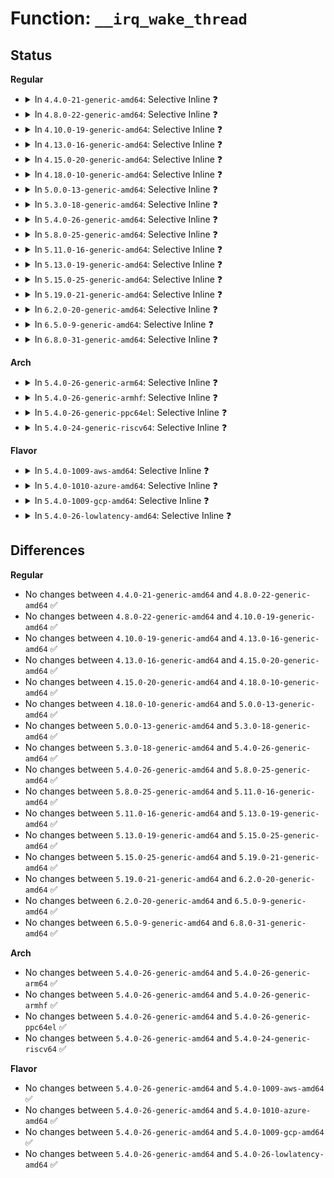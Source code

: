 # Function: <code>__irq_wake_thread</code>

## Status
<b>Regular</b>
<ul>
<li>
<details>
<summary>In <code>4.4.0-21-generic-amd64</code>: Selective Inline ❓</summary>

```c
void __irq_wake_thread(struct irq_desc * desc, struct irqaction * action)
```

```json
{
  "name": "__irq_wake_thread",
  "collision_type": "Unique Global",
  "inline_type": "Selective",
  "funcs": [
    {
      "addr": 18446744071579740192,
      "name": "__irq_wake_thread",
      "external": true,
      "loc": "kernel/irq/handle.c:57",
      "file": "kernel/irq/handle.c",
      "inline": "not declared, inlined",
      "caller_inline": [],
      "caller_func": [
        "kernel/irq/handle.c:handle_irq_event_percpu",
        "kernel/irq/manage.c:irq_wake_thread",
        "kernel/irq/manage.c:irq_thread"
      ]
    }
  ],
  "symbols": [
    {
      "addr": 18446744071579740192,
      "name": "__irq_wake_thread",
      "section": ".text",
      "bind": "STB_GLOBAL",
      "size": 57
    }
  ]
}
```
</details>
</li>
<li>
<details>
<summary>In <code>4.8.0-22-generic-amd64</code>: Selective Inline ❓</summary>

```c
void __irq_wake_thread(struct irq_desc * desc, struct irqaction * action)
```

```json
{
  "name": "__irq_wake_thread",
  "collision_type": "Unique Global",
  "inline_type": "Selective",
  "funcs": [
    {
      "addr": 18446744071579762144,
      "name": "__irq_wake_thread",
      "external": true,
      "loc": "kernel/irq/handle.c:57",
      "file": "kernel/irq/handle.c",
      "inline": "not declared, inlined",
      "caller_inline": [],
      "caller_func": [
        "kernel/irq/handle.c:__handle_irq_event_percpu",
        "kernel/irq/manage.c:irq_wake_thread",
        "kernel/irq/manage.c:irq_thread"
      ]
    }
  ],
  "symbols": [
    {
      "addr": 18446744071579762144,
      "name": "__irq_wake_thread",
      "section": ".text",
      "bind": "STB_GLOBAL",
      "size": 58
    }
  ]
}
```
</details>
</li>
<li>
<details>
<summary>In <code>4.10.0-19-generic-amd64</code>: Selective Inline ❓</summary>

```c
void __irq_wake_thread(struct irq_desc * desc, struct irqaction * action)
```

```json
{
  "name": "__irq_wake_thread",
  "collision_type": "Unique Global",
  "inline_type": "Selective",
  "funcs": [
    {
      "addr": 18446744071579789120,
      "name": "__irq_wake_thread",
      "external": true,
      "loc": "kernel/irq/handle.c:57",
      "file": "kernel/irq/handle.c",
      "inline": "not declared, inlined",
      "caller_inline": [],
      "caller_func": [
        "kernel/irq/handle.c:__handle_irq_event_percpu",
        "kernel/irq/manage.c:irq_wake_thread",
        "kernel/irq/manage.c:irq_thread"
      ]
    }
  ],
  "symbols": [
    {
      "addr": 18446744071579789120,
      "name": "__irq_wake_thread",
      "section": ".text",
      "bind": "STB_GLOBAL",
      "size": 58
    }
  ]
}
```
</details>
</li>
<li>
<details>
<summary>In <code>4.13.0-16-generic-amd64</code>: Selective Inline ❓</summary>

```c
void __irq_wake_thread(struct irq_desc * desc, struct irqaction * action)
```

```json
{
  "name": "__irq_wake_thread",
  "collision_type": "Unique Global",
  "inline_type": "Selective",
  "funcs": [
    {
      "addr": 18446744071579786640,
      "name": "__irq_wake_thread",
      "external": true,
      "loc": "kernel/irq/handle.c:57",
      "file": "kernel/irq/handle.c",
      "inline": "not declared, inlined",
      "caller_inline": [],
      "caller_func": [
        "kernel/irq/handle.c:__handle_irq_event_percpu",
        "kernel/irq/manage.c:irq_wake_thread",
        "kernel/irq/manage.c:irq_thread"
      ]
    }
  ],
  "symbols": [
    {
      "addr": 18446744071579786640,
      "name": "__irq_wake_thread",
      "section": ".text",
      "bind": "STB_GLOBAL",
      "size": 58
    }
  ]
}
```
</details>
</li>
<li>
<details>
<summary>In <code>4.15.0-20-generic-amd64</code>: Selective Inline ❓</summary>

```c
void __irq_wake_thread(struct irq_desc * desc, struct irqaction * action)
```

```json
{
  "name": "__irq_wake_thread",
  "collision_type": "Unique Global",
  "inline_type": "Selective",
  "funcs": [
    {
      "addr": 18446744071579820032,
      "name": "__irq_wake_thread",
      "external": true,
      "loc": "kernel/irq/handle.c:57",
      "file": "kernel/irq/handle.c",
      "inline": "not declared, inlined",
      "caller_inline": [],
      "caller_func": [
        "kernel/irq/handle.c:__handle_irq_event_percpu",
        "kernel/irq/manage.c:irq_wake_thread",
        "kernel/irq/manage.c:irq_thread"
      ]
    }
  ],
  "symbols": [
    {
      "addr": 18446744071579820032,
      "name": "__irq_wake_thread",
      "section": ".text",
      "bind": "STB_GLOBAL",
      "size": 60
    }
  ]
}
```
</details>
</li>
<li>
<details>
<summary>In <code>4.18.0-10-generic-amd64</code>: Selective Inline ❓</summary>

```c
void __irq_wake_thread(struct irq_desc * desc, struct irqaction * action)
```

```json
{
  "name": "__irq_wake_thread",
  "collision_type": "Unique Global",
  "inline_type": "Selective",
  "funcs": [
    {
      "addr": 18446744071579853408,
      "name": "__irq_wake_thread",
      "external": true,
      "loc": "kernel/irq/handle.c:59",
      "file": "kernel/irq/handle.c",
      "inline": "not declared, inlined",
      "caller_inline": [],
      "caller_func": [
        "kernel/irq/handle.c:__handle_irq_event_percpu",
        "kernel/irq/manage.c:irq_wake_thread",
        "kernel/irq/manage.c:irq_thread"
      ]
    }
  ],
  "symbols": [
    {
      "addr": 18446744071579853408,
      "name": "__irq_wake_thread",
      "section": ".text",
      "bind": "STB_GLOBAL",
      "size": 60
    }
  ]
}
```
</details>
</li>
<li>
<details>
<summary>In <code>5.0.0-13-generic-amd64</code>: Selective Inline ❓</summary>

```c
void __irq_wake_thread(struct irq_desc * desc, struct irqaction * action)
```

```json
{
  "name": "__irq_wake_thread",
  "collision_type": "Unique Global",
  "inline_type": "Selective",
  "funcs": [
    {
      "addr": 18446744071579900368,
      "name": "__irq_wake_thread",
      "external": true,
      "loc": "kernel/irq/handle.c:59",
      "file": "kernel/irq/handle.c",
      "inline": "not declared, inlined",
      "caller_inline": [],
      "caller_func": [
        "kernel/irq/handle.c:__handle_irq_event_percpu",
        "kernel/irq/manage.c:irq_wake_thread",
        "kernel/irq/manage.c:irq_thread"
      ]
    }
  ],
  "symbols": [
    {
      "addr": 18446744071579900368,
      "name": "__irq_wake_thread",
      "section": ".text",
      "bind": "STB_GLOBAL",
      "size": 60
    }
  ]
}
```
</details>
</li>
<li>
<details>
<summary>In <code>5.3.0-18-generic-amd64</code>: Selective Inline ❓</summary>

```c
void __irq_wake_thread(struct irq_desc * desc, struct irqaction * action)
```

```json
{
  "name": "__irq_wake_thread",
  "collision_type": "Unique Global",
  "inline_type": "Selective",
  "funcs": [
    {
      "addr": 18446744071579935216,
      "name": "__irq_wake_thread",
      "external": true,
      "loc": "kernel/irq/handle.c:59",
      "file": "kernel/irq/handle.c",
      "inline": "not declared, inlined",
      "caller_inline": [],
      "caller_func": [
        "kernel/irq/handle.c:__handle_irq_event_percpu",
        "kernel/irq/manage.c:irq_wake_thread",
        "kernel/irq/manage.c:irq_thread"
      ]
    }
  ],
  "symbols": [
    {
      "addr": 18446744071579935216,
      "name": "__irq_wake_thread",
      "section": ".text",
      "bind": "STB_GLOBAL",
      "size": 58
    }
  ]
}
```
</details>
</li>
<li>
<details>
<summary>In <code>5.4.0-26-generic-amd64</code>: Selective Inline ❓</summary>

```c
void __irq_wake_thread(struct irq_desc * desc, struct irqaction * action)
```

```json
{
  "name": "__irq_wake_thread",
  "collision_type": "Unique Global",
  "inline_type": "Selective",
  "funcs": [
    {
      "addr": 18446744071579985344,
      "name": "__irq_wake_thread",
      "external": true,
      "loc": "kernel/irq/handle.c:59",
      "file": "kernel/irq/handle.c",
      "inline": "not declared, inlined",
      "caller_inline": [],
      "caller_func": [
        "kernel/irq/handle.c:__handle_irq_event_percpu",
        "kernel/irq/manage.c:irq_wake_thread",
        "kernel/irq/manage.c:irq_thread"
      ]
    }
  ],
  "symbols": [
    {
      "addr": 18446744071579985344,
      "name": "__irq_wake_thread",
      "section": ".text",
      "bind": "STB_GLOBAL",
      "size": 58
    }
  ]
}
```
</details>
</li>
<li>
<details>
<summary>In <code>5.8.0-25-generic-amd64</code>: Selective Inline ❓</summary>

```c
void __irq_wake_thread(struct irq_desc * desc, struct irqaction * action)
```

```json
{
  "name": "__irq_wake_thread",
  "collision_type": "Unique Global",
  "inline_type": "Selective",
  "funcs": [
    {
      "addr": 18446744071580033520,
      "name": "__irq_wake_thread",
      "external": true,
      "loc": "kernel/irq/handle.c:59",
      "file": "kernel/irq/handle.c",
      "inline": "not declared, inlined",
      "caller_inline": [],
      "caller_func": [
        "kernel/irq/handle.c:__handle_irq_event_percpu",
        "kernel/irq/manage.c:irq_wake_thread",
        "kernel/irq/manage.c:irq_thread"
      ]
    }
  ],
  "symbols": [
    {
      "addr": 18446744071580033520,
      "name": "__irq_wake_thread",
      "section": ".text",
      "bind": "STB_GLOBAL",
      "size": 58
    }
  ]
}
```
</details>
</li>
<li>
<details>
<summary>In <code>5.11.0-16-generic-amd64</code>: Selective Inline ❓</summary>

```c
void __irq_wake_thread(struct irq_desc * desc, struct irqaction * action)
```

```json
{
  "name": "__irq_wake_thread",
  "collision_type": "Unique Global",
  "inline_type": "Selective",
  "funcs": [
    {
      "addr": 18446744071580017104,
      "name": "__irq_wake_thread",
      "external": true,
      "loc": "kernel/irq/handle.c:59",
      "file": "kernel/irq/handle.c",
      "inline": "not declared, inlined",
      "caller_inline": [],
      "caller_func": [
        "kernel/irq/handle.c:__handle_irq_event_percpu",
        "kernel/irq/manage.c:irq_wake_thread",
        "kernel/irq/manage.c:irq_thread"
      ]
    }
  ],
  "symbols": [
    {
      "addr": 18446744071580017104,
      "name": "__irq_wake_thread",
      "section": ".text",
      "bind": "STB_GLOBAL",
      "size": 58
    }
  ]
}
```
</details>
</li>
<li>
<details>
<summary>In <code>5.13.0-19-generic-amd64</code>: Selective Inline ❓</summary>

```c
void __irq_wake_thread(struct irq_desc * desc, struct irqaction * action)
```

```json
{
  "name": "__irq_wake_thread",
  "collision_type": "Unique Global",
  "inline_type": "Selective",
  "funcs": [
    {
      "addr": 18446744071580017888,
      "name": "__irq_wake_thread",
      "external": true,
      "loc": "kernel/irq/handle.c:59",
      "file": "kernel/irq/handle.c",
      "inline": "not declared, inlined",
      "caller_inline": [],
      "caller_func": [
        "kernel/irq/handle.c:__handle_irq_event_percpu",
        "kernel/irq/manage.c:irq_wake_thread",
        "kernel/irq/manage.c:irq_thread"
      ]
    }
  ],
  "symbols": [
    {
      "addr": 18446744071580017888,
      "name": "__irq_wake_thread",
      "section": ".text",
      "bind": "STB_GLOBAL",
      "size": 58
    }
  ]
}
```
</details>
</li>
<li>
<details>
<summary>In <code>5.15.0-25-generic-amd64</code>: Selective Inline ❓</summary>

```c
void __irq_wake_thread(struct irq_desc * desc, struct irqaction * action)
```

```json
{
  "name": "__irq_wake_thread",
  "collision_type": "Unique Global",
  "inline_type": "Selective",
  "funcs": [
    {
      "addr": 18446744071580150144,
      "name": "__irq_wake_thread",
      "external": true,
      "loc": "kernel/irq/handle.c:59",
      "file": "kernel/irq/handle.c",
      "inline": "not declared, inlined",
      "caller_inline": [],
      "caller_func": [
        "kernel/irq/handle.c:__handle_irq_event_percpu",
        "kernel/irq/manage.c:irq_wake_thread",
        "kernel/irq/manage.c:irq_thread"
      ]
    }
  ],
  "symbols": [
    {
      "addr": 18446744071580150144,
      "name": "__irq_wake_thread",
      "section": ".text",
      "bind": "STB_GLOBAL",
      "size": 58
    }
  ]
}
```
</details>
</li>
<li>
<details>
<summary>In <code>5.19.0-21-generic-amd64</code>: Selective Inline ❓</summary>

```c
void __irq_wake_thread(struct irq_desc * desc, struct irqaction * action)
```

```json
{
  "name": "__irq_wake_thread",
  "collision_type": "Unique Global",
  "inline_type": "Selective",
  "funcs": [
    {
      "addr": 18446744071580295056,
      "name": "__irq_wake_thread",
      "external": true,
      "loc": "kernel/irq/handle.c:61",
      "file": "kernel/irq/handle.c",
      "inline": "not declared, inlined",
      "caller_inline": [],
      "caller_func": [
        "kernel/irq/handle.c:__handle_irq_event_percpu",
        "kernel/irq/manage.c:irq_wake_thread",
        "kernel/irq/manage.c:irq_thread"
      ]
    }
  ],
  "symbols": [
    {
      "addr": 18446744071580295056,
      "name": "__irq_wake_thread",
      "section": ".text",
      "bind": "STB_GLOBAL",
      "size": 78
    }
  ]
}
```
</details>
</li>
<li>
<details>
<summary>In <code>6.2.0-20-generic-amd64</code>: Selective Inline ❓</summary>

```c
void __irq_wake_thread(struct irq_desc * desc, struct irqaction * action)
```

```json
{
  "name": "__irq_wake_thread",
  "collision_type": "Unique Global",
  "inline_type": "Selective",
  "funcs": [
    {
      "addr": 18446744071580506608,
      "name": "__irq_wake_thread",
      "external": true,
      "loc": "kernel/irq/handle.c:61",
      "file": "kernel/irq/handle.c",
      "inline": "not declared, inlined",
      "caller_inline": [],
      "caller_func": [
        "kernel/irq/handle.c:__handle_irq_event_percpu",
        "kernel/irq/manage.c:irq_wake_thread",
        "kernel/irq/manage.c:irq_thread"
      ]
    }
  ],
  "symbols": [
    {
      "addr": 18446744071580506608,
      "name": "__irq_wake_thread",
      "section": ".text",
      "bind": "STB_GLOBAL",
      "size": 78
    }
  ]
}
```
</details>
</li>
<li>
<details>
<summary>In <code>6.5.0-9-generic-amd64</code>: Selective Inline ❓</summary>

```c
void __irq_wake_thread(struct irq_desc * desc, struct irqaction * action)
```

```json
{
  "name": "__irq_wake_thread",
  "collision_type": "Unique Global",
  "inline_type": "Selective",
  "funcs": [
    {
      "addr": 18446744071580578752,
      "name": "__irq_wake_thread",
      "external": true,
      "loc": "kernel/irq/handle.c:61",
      "file": "kernel/irq/handle.c",
      "inline": "not declared, inlined",
      "caller_inline": [],
      "caller_func": [
        "kernel/irq/handle.c:__handle_irq_event_percpu",
        "kernel/irq/manage.c:irq_wake_thread",
        "kernel/irq/manage.c:irq_thread"
      ]
    }
  ],
  "symbols": [
    {
      "addr": 18446744071580578752,
      "name": "__irq_wake_thread",
      "section": ".text",
      "bind": "STB_GLOBAL",
      "size": 78
    }
  ]
}
```
</details>
</li>
<li>
<details>
<summary>In <code>6.8.0-31-generic-amd64</code>: Selective Inline ❓</summary>

```c
void __irq_wake_thread(struct irq_desc * desc, struct irqaction * action)
```

```json
{
  "name": "__irq_wake_thread",
  "collision_type": "Unique Global",
  "inline_type": "Selective",
  "funcs": [
    {
      "addr": 18446744071580643104,
      "name": "__irq_wake_thread",
      "external": true,
      "loc": "kernel/irq/handle.c:61",
      "file": "kernel/irq/handle.c",
      "inline": "not declared, inlined",
      "caller_inline": [],
      "caller_func": [
        "kernel/irq/handle.c:__handle_irq_event_percpu",
        "kernel/irq/manage.c:irq_wake_thread",
        "kernel/irq/manage.c:irq_thread"
      ]
    }
  ],
  "symbols": [
    {
      "addr": 18446744071580643104,
      "name": "__irq_wake_thread",
      "section": ".text",
      "bind": "STB_GLOBAL",
      "size": 78
    }
  ]
}
```
</details>
</li>
</ul>
<b>Arch</b>
<ul>
<li>
<details>
<summary>In <code>5.4.0-26-generic-arm64</code>: Selective Inline ❓</summary>

```c
void __irq_wake_thread(struct irq_desc * desc, struct irqaction * action)
```

```json
{
  "name": "__irq_wake_thread",
  "collision_type": "Unique Global",
  "inline_type": "Selective",
  "funcs": [
    {
      "addr": 18446603336491173368,
      "name": "__irq_wake_thread",
      "external": true,
      "loc": "kernel/irq/handle.c:59",
      "file": "kernel/irq/handle.c",
      "inline": "not declared, inlined",
      "caller_inline": [],
      "caller_func": [
        "kernel/irq/handle.c:__handle_irq_event_percpu",
        "kernel/irq/manage.c:irq_wake_thread",
        "kernel/irq/manage.c:irq_thread"
      ]
    }
  ],
  "symbols": [
    {
      "addr": 18446603336491173368,
      "name": "__irq_wake_thread",
      "section": ".text",
      "bind": "STB_GLOBAL",
      "size": 204
    }
  ]
}
```
</details>
</li>
<li>
<details>
<summary>In <code>5.4.0-26-generic-armhf</code>: Selective Inline ❓</summary>

```c
void __irq_wake_thread(struct irq_desc * desc, struct irqaction * action)
```

```json
{
  "name": "__irq_wake_thread",
  "collision_type": "Unique Global",
  "inline_type": "Selective",
  "funcs": [
    {
      "addr": 3225198020,
      "name": "__irq_wake_thread",
      "external": true,
      "loc": "kernel/irq/handle.c:59",
      "file": "kernel/irq/handle.c",
      "inline": "not declared, inlined",
      "caller_inline": [],
      "caller_func": [
        "kernel/irq/handle.c:__handle_irq_event_percpu",
        "kernel/irq/manage.c:irq_wake_thread",
        "kernel/irq/manage.c:irq_thread"
      ]
    }
  ],
  "symbols": [
    {
      "addr": 3225198020,
      "name": "__irq_wake_thread",
      "section": ".text",
      "bind": "STB_GLOBAL",
      "size": 116
    }
  ]
}
```
</details>
</li>
<li>
<details>
<summary>In <code>5.4.0-26-generic-ppc64el</code>: Selective Inline ❓</summary>

```c
void __irq_wake_thread(struct irq_desc * desc, struct irqaction * action)
```

```json
{
  "name": "__irq_wake_thread",
  "collision_type": "Unique Global",
  "inline_type": "Selective",
  "funcs": [
    {
      "addr": 13835058055284073648,
      "name": "__irq_wake_thread",
      "external": true,
      "loc": "kernel/irq/handle.c:59",
      "file": "kernel/irq/handle.c",
      "inline": "not declared, inlined",
      "caller_inline": [],
      "caller_func": [
        "kernel/irq/handle.c:__handle_irq_event_percpu",
        "kernel/irq/manage.c:irq_wake_thread",
        "kernel/irq/manage.c:irq_thread"
      ]
    }
  ],
  "symbols": [
    {
      "addr": 13835058055284073648,
      "name": "__irq_wake_thread",
      "section": ".text",
      "bind": "STB_GLOBAL",
      "size": 148
    }
  ]
}
```
</details>
</li>
<li>
<details>
<summary>In <code>5.4.0-24-generic-riscv64</code>: Selective Inline ❓</summary>

```c
void __irq_wake_thread(struct irq_desc * desc, struct irqaction * action)
```

```json
{
  "name": "__irq_wake_thread",
  "collision_type": "Unique Global",
  "inline_type": "Selective",
  "funcs": [
    {
      "addr": 18446743936271724676,
      "name": "__irq_wake_thread",
      "external": true,
      "loc": "kernel/irq/handle.c:59",
      "file": "kernel/irq/handle.c",
      "inline": "not declared, inlined",
      "caller_inline": [],
      "caller_func": [
        "kernel/irq/handle.c:__handle_irq_event_percpu",
        "kernel/irq/manage.c:irq_wake_thread",
        "kernel/irq/manage.c:irq_thread"
      ]
    }
  ],
  "symbols": [
    {
      "addr": 18446743936271724676,
      "name": "__irq_wake_thread",
      "section": ".text",
      "bind": "STB_GLOBAL",
      "size": 104
    }
  ]
}
```
</details>
</li>
</ul>
<b>Flavor</b>
<ul>
<li>
<details>
<summary>In <code>5.4.0-1009-aws-amd64</code>: Selective Inline ❓</summary>

```c
void __irq_wake_thread(struct irq_desc * desc, struct irqaction * action)
```

```json
{
  "name": "__irq_wake_thread",
  "collision_type": "Unique Global",
  "inline_type": "Selective",
  "funcs": [
    {
      "addr": 18446744071579954080,
      "name": "__irq_wake_thread",
      "external": true,
      "loc": "kernel/irq/handle.c:59",
      "file": "kernel/irq/handle.c",
      "inline": "not declared, inlined",
      "caller_inline": [],
      "caller_func": [
        "kernel/irq/handle.c:__handle_irq_event_percpu",
        "kernel/irq/manage.c:irq_wake_thread",
        "kernel/irq/manage.c:irq_thread"
      ]
    }
  ],
  "symbols": [
    {
      "addr": 18446744071579954080,
      "name": "__irq_wake_thread",
      "section": ".text",
      "bind": "STB_GLOBAL",
      "size": 58
    }
  ]
}
```
</details>
</li>
<li>
<details>
<summary>In <code>5.4.0-1010-azure-amd64</code>: Selective Inline ❓</summary>

```c
void __irq_wake_thread(struct irq_desc * desc, struct irqaction * action)
```

```json
{
  "name": "__irq_wake_thread",
  "collision_type": "Unique Global",
  "inline_type": "Selective",
  "funcs": [
    {
      "addr": 18446744071579891952,
      "name": "__irq_wake_thread",
      "external": true,
      "loc": "kernel/irq/handle.c:59",
      "file": "kernel/irq/handle.c",
      "inline": "not declared, inlined",
      "caller_inline": [],
      "caller_func": [
        "kernel/irq/handle.c:__handle_irq_event_percpu",
        "kernel/irq/manage.c:irq_wake_thread",
        "kernel/irq/manage.c:irq_thread"
      ]
    }
  ],
  "symbols": [
    {
      "addr": 18446744071579891952,
      "name": "__irq_wake_thread",
      "section": ".text",
      "bind": "STB_GLOBAL",
      "size": 58
    }
  ]
}
```
</details>
</li>
<li>
<details>
<summary>In <code>5.4.0-1009-gcp-amd64</code>: Selective Inline ❓</summary>

```c
void __irq_wake_thread(struct irq_desc * desc, struct irqaction * action)
```

```json
{
  "name": "__irq_wake_thread",
  "collision_type": "Unique Global",
  "inline_type": "Selective",
  "funcs": [
    {
      "addr": 18446744071579945616,
      "name": "__irq_wake_thread",
      "external": true,
      "loc": "kernel/irq/handle.c:59",
      "file": "kernel/irq/handle.c",
      "inline": "not declared, inlined",
      "caller_inline": [],
      "caller_func": [
        "kernel/irq/handle.c:__handle_irq_event_percpu",
        "kernel/irq/manage.c:irq_wake_thread",
        "kernel/irq/manage.c:irq_thread"
      ]
    }
  ],
  "symbols": [
    {
      "addr": 18446744071579945616,
      "name": "__irq_wake_thread",
      "section": ".text",
      "bind": "STB_GLOBAL",
      "size": 58
    }
  ]
}
```
</details>
</li>
<li>
<details>
<summary>In <code>5.4.0-26-lowlatency-amd64</code>: Selective Inline ❓</summary>

```c
void __irq_wake_thread(struct irq_desc * desc, struct irqaction * action)
```

```json
{
  "name": "__irq_wake_thread",
  "collision_type": "Unique Global",
  "inline_type": "Selective",
  "funcs": [
    {
      "addr": 18446744071579992000,
      "name": "__irq_wake_thread",
      "external": true,
      "loc": "kernel/irq/handle.c:59",
      "file": "kernel/irq/handle.c",
      "inline": "not declared, inlined",
      "caller_inline": [],
      "caller_func": [
        "kernel/irq/handle.c:__handle_irq_event_percpu",
        "kernel/irq/manage.c:irq_wake_thread",
        "kernel/irq/manage.c:irq_thread"
      ]
    }
  ],
  "symbols": [
    {
      "addr": 18446744071579992000,
      "name": "__irq_wake_thread",
      "section": ".text",
      "bind": "STB_GLOBAL",
      "size": 58
    }
  ]
}
```
</details>
</li>
</ul>

## Differences
<b>Regular</b>
<ul>
<li>
No changes between <code>4.4.0-21-generic-amd64</code> and <code>4.8.0-22-generic-amd64</code> ✅
</li>
<li>
No changes between <code>4.8.0-22-generic-amd64</code> and <code>4.10.0-19-generic-amd64</code> ✅
</li>
<li>
No changes between <code>4.10.0-19-generic-amd64</code> and <code>4.13.0-16-generic-amd64</code> ✅
</li>
<li>
No changes between <code>4.13.0-16-generic-amd64</code> and <code>4.15.0-20-generic-amd64</code> ✅
</li>
<li>
No changes between <code>4.15.0-20-generic-amd64</code> and <code>4.18.0-10-generic-amd64</code> ✅
</li>
<li>
No changes between <code>4.18.0-10-generic-amd64</code> and <code>5.0.0-13-generic-amd64</code> ✅
</li>
<li>
No changes between <code>5.0.0-13-generic-amd64</code> and <code>5.3.0-18-generic-amd64</code> ✅
</li>
<li>
No changes between <code>5.3.0-18-generic-amd64</code> and <code>5.4.0-26-generic-amd64</code> ✅
</li>
<li>
No changes between <code>5.4.0-26-generic-amd64</code> and <code>5.8.0-25-generic-amd64</code> ✅
</li>
<li>
No changes between <code>5.8.0-25-generic-amd64</code> and <code>5.11.0-16-generic-amd64</code> ✅
</li>
<li>
No changes between <code>5.11.0-16-generic-amd64</code> and <code>5.13.0-19-generic-amd64</code> ✅
</li>
<li>
No changes between <code>5.13.0-19-generic-amd64</code> and <code>5.15.0-25-generic-amd64</code> ✅
</li>
<li>
No changes between <code>5.15.0-25-generic-amd64</code> and <code>5.19.0-21-generic-amd64</code> ✅
</li>
<li>
No changes between <code>5.19.0-21-generic-amd64</code> and <code>6.2.0-20-generic-amd64</code> ✅
</li>
<li>
No changes between <code>6.2.0-20-generic-amd64</code> and <code>6.5.0-9-generic-amd64</code> ✅
</li>
<li>
No changes between <code>6.5.0-9-generic-amd64</code> and <code>6.8.0-31-generic-amd64</code> ✅
</li>
</ul>
<b>Arch</b>
<ul>
<li>
No changes between <code>5.4.0-26-generic-amd64</code> and <code>5.4.0-26-generic-arm64</code> ✅
</li>
<li>
No changes between <code>5.4.0-26-generic-amd64</code> and <code>5.4.0-26-generic-armhf</code> ✅
</li>
<li>
No changes between <code>5.4.0-26-generic-amd64</code> and <code>5.4.0-26-generic-ppc64el</code> ✅
</li>
<li>
No changes between <code>5.4.0-26-generic-amd64</code> and <code>5.4.0-24-generic-riscv64</code> ✅
</li>
</ul>
<b>Flavor</b>
<ul>
<li>
No changes between <code>5.4.0-26-generic-amd64</code> and <code>5.4.0-1009-aws-amd64</code> ✅
</li>
<li>
No changes between <code>5.4.0-26-generic-amd64</code> and <code>5.4.0-1010-azure-amd64</code> ✅
</li>
<li>
No changes between <code>5.4.0-26-generic-amd64</code> and <code>5.4.0-1009-gcp-amd64</code> ✅
</li>
<li>
No changes between <code>5.4.0-26-generic-amd64</code> and <code>5.4.0-26-lowlatency-amd64</code> ✅
</li>
</ul>
